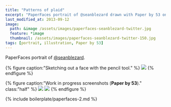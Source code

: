 ```yaml
---
title: "Patterns of plaid"
excerpt: "PaperFaces portrait of @seanblezard drawn with Paper by 53 on an iPad."
last_modified_at: 2013-09-12
image: 
  path: &image /assets/images/paperfaces-seanblezard-twitter.jpg 
  feature: *image
  thumbnail: /assets/images/paperfaces-seanblezard-twitter-150.jpg
tags: [portrait, illustration, Paper by 53]
---
```


PaperFaces portrait of [@seanblezard](https://twitter.com/seanblezard).

{% figure caption:"Sketching out a face with the pencil tool." %}
[![](/assets/images/paperfaces-seanblezard-process-1-750.jpg)](/assets/images/paperfaces-seanblezard-process-1-lg.jpg)
{% endfigure %}

{% figure caption:"Work in progress screenshots (**Paper by 53**)." class:"half" %}
[![](/assets/images/paperfaces-seanblezard-process-2-600.jpg)](/assets/images/paperfaces-seanblezard-process-2-lg.jpg)
[![](/assets/images/paperfaces-seanblezard-process-3-600.jpg)](/assets/images/paperfaces-seanblezard-process-3-lg.jpg)
{% endfigure %}

{% include boilerplate/paperfaces-2.md %}
